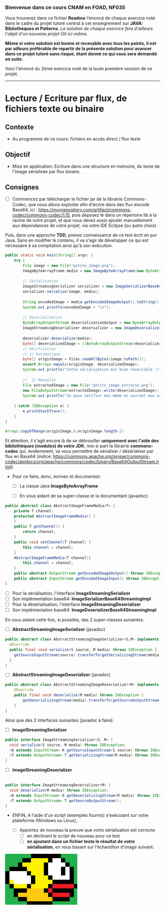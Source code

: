 ### Bienvenue dans ce cours CNAM en FOAD, NF035

Vous trouverez dans ce fichier **Readme** l'énoncé de chaque exercice noté dans le cadre du projet tutoré central à cet enseignement sur **JAVA: Bibliothèques et Patterns**.
_La solution de chaque exercice fera d'ailleurs l'objet d'un nouveau projet Git ici-même._

**Même si votre solution est bonne et recevable avec tous les points, il est par ailleurs préférable de repartir de la présente solution pour avancer dans ce projet tutoré sans risque, étant donné ce qui vous sera demandé en suite.**

Voici l'énoncé du 2ème exercice noté de la toute première session de ce projet.

---

# Lecture / Ecriture par flux, de fichiers texte ou binaire

## Contexte
* Au programme de ce cours: fichiers en accès direct / flux texte
## Objectif
* Mise en application: Ecriture dans une structure en mémoire, du texte de l'image sérialisée par flux binaire.

## Consignes

- [ ] Commencez par télécharger le fichier jar de la librairie Commons-Codec, que nous allons exploiter afin d'écrire dans des flux encodé Base64, ici : https://mvnrepository.com/artifact/commons-codec/commons-codec/1.15, puis déposez le dans un répertoire lib à la racine de votre projet, et que vous devez aussi ajouter manuellement aux dépendances de votre projet, via votre IDE Eclipse (ou autre choix)

Puis, dans une approche **TDD**, prenez connaissance de ce test écrit en pur Java. Sans en modifier le contenu, il va s'agir de développer ce qui est nécessaire à sa compilation ainsi qu'à son exécution.

```java
public static void main(String[] args) {
    try {
        File image = new File("petite_image.png");
        ImageByteArrayFrame media = new ImageByteArrayFrame(new ByteArrayOutputStream());

        // Sérialisation
        ImageStreamingSerializer serializer = new ImageSerializerBase64StreamingImpl();
        serializer.serialize(image, media);

        String encodedImage = media.getEncodedImageOutput().toString();
        System.out.println(encodedImage + "\n");

        // Désérialisation
        ByteArrayOutputStream deserializationOutput = new ByteArrayOutputStream();
        ImageStreamingDeserializer deserializer = new ImageDeserializerBase64StreamingImpl(deserializationOutput);

        deserializer.deserialize(media);
        byte[] deserializedImage = ((ByteArrayOutputStream)deserializer.getSourceOutputStream()).toByteArray();
        // Vérification
        // 1/ Automatique
        byte[] originImage = Files.readAllBytes(image.toPath());
        assert Arrays.equals(originImage, deserializedImage);
        System.out.println("Cette sérialisation est bien réversible :)");

        //  2/ Manuelle
        File extractedImage = new File("petite_image_extraite.png");
        new FileOutputStream(extractedImage).write(deserializedImage);
        System.out.println("Je peux vérifier moi-même en ouvrant mon navigateur de fichiers et en ouvrant l'image extraite dans le répertoire de ce Test");

    } catch (IOException e) {
        e.printStackTrace();
    }
}
```

```java
Arrays.copyOfRange(originImage,0,originImage.length-2)
```

Et attention, il s'agit encore là de se débrouiller **uniquement avec l'aide des bibliothèques (modules) de votre JDK**, mis-à-part la librairie **commons-codec** qui, évidemment, va vous permettre de sérialiser / désérialiser par flux en Base64 (indice: https://commons.apache.org/proper/commons-codec/apidocs/org/apache/commons/codec/binary/Base64OutputStream.html).

- Pour ce faire, donc, écrivez et documentez:

  - [ ] La classe Java **ImageByteArrayFrame**
  
  - [ ] En vous aidant de sa super-classe et la documentant (javadoc):

```java
public abstract class AbstractImageFrameMedia<T> {
    private T channel;
    protected AbstractImageFrameMedia() {
    }
    public T getChannel() {
        return channel;
    }
    public void setChannel(T channel) {
        this.channel = channel;
    }
    AbstractImageFrameMedia(T channel){
        this.channel = channel;
    }
    public abstract OutputStream getEncodedImageOutput() throws IOException;
    public abstract InputStream getEncodedImageInput() throws IOException;
}
```


 - [ ] Pour la sérialisation, l'interface **ImageStreamingSerializer**
 - [ ] Son implémentation base64: **ImageSerializerBase64StreamingImpl**
 - [ ] Pour la désérialisation, l'interface **ImageStreamingDeserializer**
 - [ ] Son implémentation base64: **ImageDeserializerBase64StreamingImpl**

En vous aidant cette fois, si possible, des 2 super-classes suivantes:

 - [ ] **AbstractStreamingImageSerializer** (javadoc)
```java
public abstract class AbstractStreamingImageSerializer<S,M> implements ImageStreamingSerializer<S,M> {
  @Override
  public final void serialize(S source, M media) throws IOException {
    getSourceInputStream(source).transferTo(getSerializingStream(media));
  }
}
```
- [ ] **AbstractStreamingImageDeserializer** (javadoc)
```java
public abstract class AbstractStreamingImageDeserializer<M> implements ImageStreamingDeserializer<M> {
    @Override
    public final void deserialize(M media) throws IOException {
        getDeserializingStream(media).transferTo(getSourceOutputStream());
    }
}
```

Ainsi que des 2 interfaces suivantes (javadoc à faire):

 - [ ] **ImageStreamingSerializer**
```java
public interface ImageStreamingSerializer<S, M> {
  void serialize(S source, M media) throws IOException;
  <K extends InputStream> K getSourceInputStream(S source) throws IOException;
  <T extends OutputStream> T getSerializingStream(M media) throws IOException;
}
```
- [ ] **ImageStreamingDeserializer**
```java

public interface ImageStreamingDeserializer<M> {
  void deserialize(M media) throws IOException;
  <K extends InputStream> K getDeserializingStream(M media) throws IOException;
  <T extends OutputStream> T getSourceOutputStream();
}
```
 


- ENFIN, A l'aide d'un script (exemples fournis) s'exécutant sur votre plateforme (Windows ou Linux), 

  - [ ] Apportez de nouveau la preuve que votre sérialisation est correcte
    - [ ] en déclinant le script de nouveau pour ce test
    - [ ] **en ajoutant dans un fichier texte le résultat de votre sérialisation**, en vous basant sur l'échantillon d'image suivant:

![échantillon][petite_image]

[petite_image]: petite_image_2.png "Echantillon 2"


